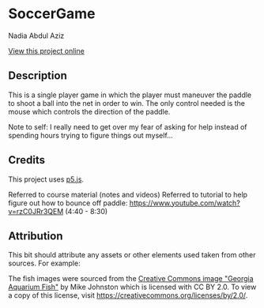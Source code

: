 # SoccerGame

Nadia Abdul Aziz

[View this project online](URL_FOR_THE_RUNNING_PROJECT)

## Description

This is a single player game in which the player must maneuver the paddle to shoot a ball into the net in order to win. The only control needed is the mouse which controls the direction of the paddle. 

Note to self: I really need to get over my fear of asking for help instead of spending hours trying to figure things out myself...

## Credits

This project uses [p5.js](https://p5js.org).

Referred to course material (notes and videos) 
Referred to tutorial to help figure out how to bounce off paddle: https://www.youtube.com/watch?v=rzC0JRr3QEM (4:40 - 8:30)


## Attribution

This bit should attribute any assets or other elements used taken from other sources. For example:

The fish images were sourced from the [Creative Commons image "Georgia Aquarium Fish"](https://search.creativecommons.org/photos/96f6f770-eac1-488c-8abb-16bee7bcc874) by Mike Johnston which is licensed with CC BY 2.0. To view a copy of this license, visit https://creativecommons.org/licenses/by/2.0/.
